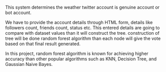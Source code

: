 This system determines the weather twitter account is genuine account or bot account.

We have to provide the account details through HTML form, details like followers count, friends count, status etc. This entered details are going to compare with dataset values than it will construct the tree. construction of tree will be done random forest algorithm than each node will give the vote based on that final result generated.

In this project, random forest algorithm is known for achieving higher accuracy than other popular algorithms such as KNN, Decision Tree, and Gaussian Naive Bayes.
